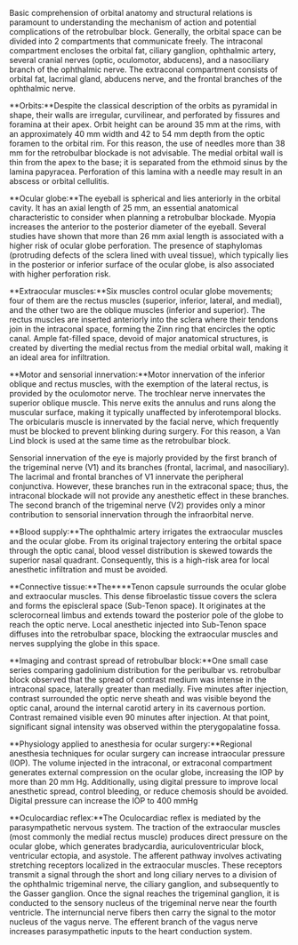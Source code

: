 Basic comprehension of orbital anatomy and structural relations is paramount to understanding the mechanism of action and potential complications of the retrobulbar block. Generally, the orbital space can be divided into 2 compartments that communicate freely. The intraconal compartment encloses the orbital fat, ciliary ganglion, ophthalmic artery, several cranial nerves (optic, oculomotor, abducens), and a nasociliary branch of the ophthalmic nerve. The extraconal compartment consists of orbital fat, lacrimal gland, abducens nerve, and the frontal branches of the ophthalmic nerve.

**Orbits:**Despite the classical description of the orbits as pyramidal in shape, their walls are irregular, curvilinear, and perforated by fissures and foramina at their apex. Orbit height can be around 35 mm at the rims, with an approximately 40 mm width and 42 to 54 mm depth from the optic foramen to the orbital rim. For this reason, the use of needles more than 38 mm for the retrobulbar blockade is not advisable. The medial orbital wall is thin from the apex to the base; it is separated from the ethmoid sinus by the lamina papyracea. Perforation of this lamina with a needle may result in an abscess or orbital cellulitis.

**Ocular globe:**The eyeball is spherical and lies anteriorly in the orbital cavity. It has an axial length of 25 mm, an essential anatomical characteristic to consider when planning a retrobulbar blockade. Myopia increases the anterior to the posterior diameter of the eyeball. Several studies have shown that more than 26 mm axial length is associated with a higher risk of ocular globe perforation. The presence of staphylomas (protruding defects of the sclera lined with uveal tissue), which typically lies in the posterior or inferior surface of the ocular globe, is also associated with higher perforation risk.

**Extraocular muscles:**Six muscles control ocular globe movements; four of them are the rectus muscles (superior, inferior, lateral, and medial), and the other two are the oblique muscles (inferior and superior). The rectus muscles are inserted anteriorly into the sclera where their tendons join in the intraconal space, forming the Zinn ring that encircles the optic canal. Ample fat-filled space, devoid of major anatomical structures, is created by diverting the medial rectus from the medial orbital wall, making it an ideal area for infiltration.

**Motor and sensorial innervation:**Motor innervation of the inferior oblique and rectus muscles, with the exemption of the lateral rectus, is provided by the oculomotor nerve. The trochlear nerve innervates the superior oblique muscle. This nerve exits the annulus and runs along the muscular surface, making it typically unaffected by inferotemporal blocks. The orbicularis muscle is innervated by the facial nerve, which frequently must be blocked to prevent blinking during surgery. For this reason, a Van Lind block is used at the same time as the retrobulbar block.

Sensorial innervation of the eye is majorly provided by the first branch of the trigeminal nerve (V1) and its branches (frontal, lacrimal, and nasociliary). The lacrimal and frontal branches of V1 innervate the peripheral conjunctiva. However, these branches run in the extraconal space; thus, the intraconal blockade will not provide any anesthetic effect in these branches. The second branch of the trigeminal nerve (V2) provides only a minor contribution to sensorial innervation through the infraorbital nerve.

**Blood supply:**The ophthalmic artery irrigates the extraocular muscles and the ocular globe. From its original trajectory entering the orbital space through the optic canal, blood vessel distribution is skewed towards the superior nasal quadrant. Consequently, this is a high-risk area for local anesthetic infiltration and must be avoided.

**Connective tissue:**The****Tenon capsule surrounds the ocular globe and extraocular muscles. This dense fibroelastic tissue covers the sclera and forms the episcleral space (Sub-Tenon space). It originates at the sclerocorneal limbus and extends toward the posterior pole of the globe to reach the optic nerve. Local anesthetic injected into Sub-Tenon space diffuses into the retrobulbar space, blocking the extraocular muscles and nerves supplying the globe in this space.

**Imaging and contrast spread of retrobulbar block:**One small case series comparing gadolinium distribution for the peribulbar vs. retrobulbar block observed that the spread of contrast medium was intense in the intraconal space, laterally greater than medially. Five minutes after injection, contrast surrounded the optic nerve sheath and was visible beyond the optic canal, around the internal carotid artery in its cavernous portion. Contrast remained visible even 90 minutes after injection. At that point, significant signal intensity was observed within the pterygopalatine fossa.

**Physiology applied to anesthesia for ocular surgery:**Regional anesthesia techniques for ocular surgery can increase intraocular pressure (IOP). The volume injected in the intraconal, or extraconal compartment generates external compression on the ocular globe, increasing the IOP by more than 20 mm Hg. Additionally, using digital pressure to improve local anesthetic spread, control bleeding, or reduce chemosis should be avoided. Digital pressure can increase the IOP to 400 mmHg

**Oculocardiac reflex:**The Oculocardiac reflex is mediated by the parasympathetic nervous system. The traction of the extraocular muscles (most commonly the medial rectus muscle) produces direct pressure on the ocular globe, which generates bradycardia, auriculoventricular block, ventricular ectopia, and asystole. The afferent pathway involves activating stretching receptors localized in the extraocular muscles. These receptors transmit a signal through the short and long ciliary nerves to a division of the ophthalmic trigeminal nerve, the ciliary ganglion, and subsequently to the Gasser ganglion. Once the signal reaches the trigeminal ganglion, it is conducted to the sensory nucleus of the trigeminal nerve near the fourth ventricle. The internuncial nerve fibers then carry the signal to the motor nucleus of the vagus nerve. The efferent branch of the vagus nerve increases parasympathetic inputs to the heart conduction system.